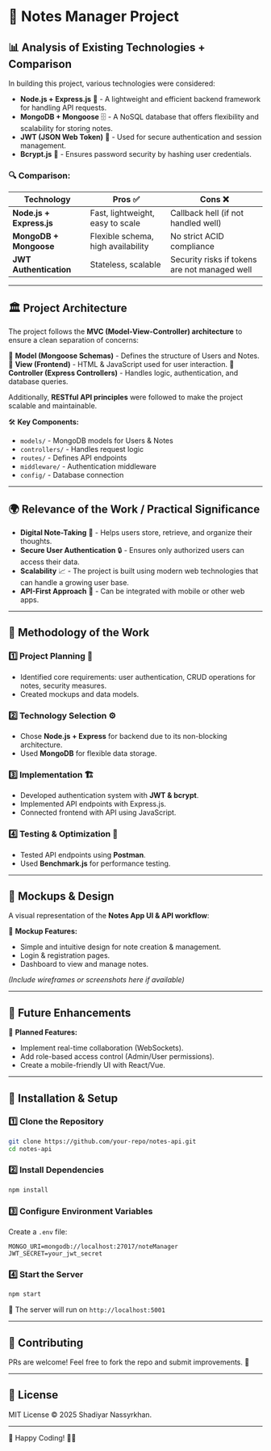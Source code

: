 # 📝 Notes Manager Project

## 📊 Analysis of Existing Technologies + Comparison
In building this project, various technologies were considered:

- **Node.js + Express.js** 🚀 - A lightweight and efficient backend framework for handling API requests.
- **MongoDB + Mongoose** 🗄️ - A NoSQL database that offers flexibility and scalability for storing notes.
- **JWT (JSON Web Token)** 🔐 - Used for secure authentication and session management.
- **Bcrypt.js** 🔑 - Ensures password security by hashing user credentials.

### 🔍 Comparison:
| Technology | Pros ✅ | Cons ❌ |
|------------|--------|---------|
| **Node.js + Express.js** | Fast, lightweight, easy to scale | Callback hell (if not handled well) |
| **MongoDB + Mongoose** | Flexible schema, high availability | No strict ACID compliance |
| **JWT Authentication** | Stateless, scalable | Security risks if tokens are not managed well |

---

## 🏛️ Project Architecture
The project follows the **MVC (Model-View-Controller) architecture** to ensure a clean separation of concerns:

📌 **Model (Mongoose Schemas)** - Defines the structure of Users and Notes.
📌 **View (Frontend)** - HTML & JavaScript used for user interaction.
📌 **Controller (Express Controllers)** - Handles logic, authentication, and database queries.

Additionally, **RESTful API principles** were followed to make the project scalable and maintainable.

🛠️ **Key Components:**
- `models/` - MongoDB models for Users & Notes
- `controllers/` - Handles request logic
- `routes/` - Defines API endpoints
- `middleware/` - Authentication middleware
- `config/` - Database connection

---

## 🌍 Relevance of the Work / Practical Significance

- **Digital Note-Taking** 📖 - Helps users store, retrieve, and organize their thoughts.
- **Secure User Authentication** 🔒 - Ensures only authorized users can access their data.
- **Scalability** 📈 - The project is built using modern web technologies that can handle a growing user base.
- **API-First Approach** 🔗 - Can be integrated with mobile or other web apps.

---

## 📌 Methodology of the Work

### 1️⃣ **Project Planning** 📜
- Identified core requirements: user authentication, CRUD operations for notes, security measures.
- Created mockups and data models.

### 2️⃣ **Technology Selection** ⚙️
- Chose **Node.js + Express** for backend due to its non-blocking architecture.
- Used **MongoDB** for flexible data storage.

### 3️⃣ **Implementation** 🏗️
- Developed authentication system with **JWT & bcrypt**.
- Implemented API endpoints with Express.js.
- Connected frontend with API using JavaScript.

### 4️⃣ **Testing & Optimization** 🔄
- Tested API endpoints using **Postman**.
- Used **Benchmark.js** for performance testing.

---

## 🎨 Mockups & Design
A visual representation of the **Notes App UI & API workflow**:

📌 **Mockup Features:**
- Simple and intuitive design for note creation & management.
- Login & registration pages.
- Dashboard to view and manage notes.

*(Include wireframes or screenshots here if available)*

---

## 🎯 Future Enhancements
🚀 **Planned Features:**
- Implement real-time collaboration (WebSockets).
- Add role-based access control (Admin/User permissions).
- Create a mobile-friendly UI with React/Vue.

---

## 🔧 Installation & Setup
### 1️⃣ Clone the Repository
```bash
git clone https://github.com/your-repo/notes-api.git
cd notes-api
```
### 2️⃣ Install Dependencies
```bash
npm install
```
### 3️⃣ Configure Environment Variables
Create a `.env` file:
```env
MONGO_URI=mongodb://localhost:27017/noteManager
JWT_SECRET=your_jwt_secret
```
### 4️⃣ Start the Server
```bash
npm start
```
🎉 The server will run on `http://localhost:5001`

---

## 🤝 Contributing
PRs are welcome! Feel free to fork the repo and submit improvements. 🚀

---

## 📄 License
MIT License © 2025 Shadiyar Nassyrkhan.

---

🚀 Happy Coding! 📝🔥

